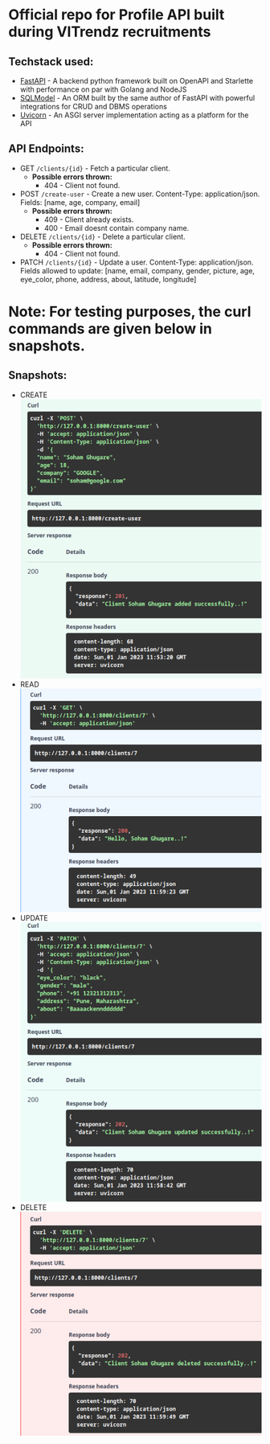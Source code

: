 # Official repo for Profile API built during VITrendz recruitments
## Techstack used:
- [FastAPI](fastapi.tiangolo.com/) - A backend python framework built on OpenAPI and Starlette with performance on par with Golang and NodeJS
- [SQLModel](sqlmodel.tiangolo.com/) - An ORM built by the same author of FastAPI with powerful integrations for CRUD and DBMS operations
- [Uvicorn](https://www.uvicorn.org/) - An ASGI server implementation acting as a platform for the API

## API Endpoints:
- GET `/clients/{id}` - Fetch a particular client.
    - **Possible errors thrown:**
        - 404 - Client not found.
- POST `/create-user` - Create a new user. Content-Type: application/json. Fields: [name, age, company, email]
    - **Possible errors thrown:**
        - 409 - Client already exists.
        - 400 - Email doesnt contain company name.
- DELETE `/clients/{id}` - Delete a particular client.
    - **Possible errors thrown:**
        - 404 - Client not found.
- PATCH `/clients/{id}` - Update a user. Content-Type: application/json. <br>
Fields allowed to update: [name, email, company, gender, picture, age, eye_color, phone, address, about, latitude, longitude]

# Note: For testing purposes, the curl commands are given below in snapshots.

## Snapshots:
- CREATE <br>
![CREATE](screenshots/CREATE.png)
- READ <br>
![READ](screenshots/READ.png)
- UPDATE <br>
![UPDATE](screenshots/UPDATE.png)
- DELETE <br>
![DELETE](screenshots/DELETE.png)